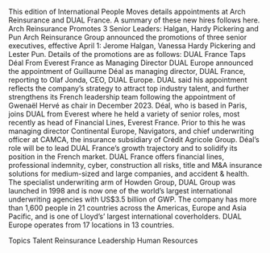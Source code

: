 This edition of International People Moves details appointments at Arch Reinsurance and DUAL France.
A summary of these new hires follows here.
Arch Reinsurance Promotes 3 Senior Leaders: Halgan, Hardy Pickering and Pun
Arch Reinsurance Group announced the promotions of three senior executives, effective April 1: Jerome Halgan, Vanessa Hardy Pickering and Lester Pun.
Details of the promotions are as follows:
DUAL France Taps Déal From Everest France as Managing Director
DUAL Europe announced the appointment of Guillaume Déal as managing director, DUAL France, reporting to Olaf Jonda, CEO, DUAL Europe.
DUAL said his appointment reflects the company’s strategy to attract top industry talent, and further strengthens its French leadership team following the appointment of Gwenaël Hervé as chair in December 2023.
Déal, who is based in Paris, joins DUAL from Everest where he held a variety of senior roles, most recently as head of Financial Lines, Everest France. Prior to this he was managing director Continental Europe, Navigators, and chief underwriting officer at CAMCA, the insurance subsidiary of Crédit Agricole Group.
Déal’s role will be to lead DUAL France’s growth trajectory and to solidify its position in the French market.
DUAL France offers financial lines, professional indemnity, cyber, construction all risks, title and M&A insurance solutions for medium-sized and large companies, and accident & health.
The specialist underwriting arm of Howden Group, DUAL Group was launched in 1998 and is now one of the world’s largest international underwriting agencies with US$3.5 billion of GWP. The company has more than 1,600 people in 21 countries across the Americas, Europe and Asia Pacific, and is one of Lloyd’s’ largest international coverholders. DUAL Europe operates from 17 locations in 13 countries.

Topics
Talent
Reinsurance
Leadership
Human Resources
